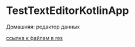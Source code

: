 # TestTextEditorKotlinApp
 Домашняя: редактор данных

[ссылка к файлам в res](https://github.com/QmaxD/TestTextEditorKotlinApp/tree/master/app/src/main/java/com/example/testTextEditorKotlinApp)
